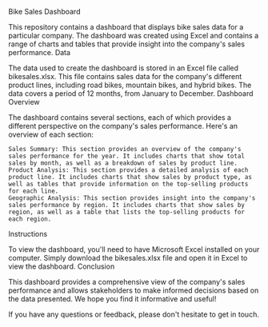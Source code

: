 Bike Sales Dashboard

This repository contains a dashboard that displays bike sales data for a particular company. The dashboard was created using Excel and contains a range of charts and tables that provide insight into the company's sales performance.
Data

The data used to create the dashboard is stored in an Excel file called bikesales.xlsx. This file contains sales data for the company's different product lines, including road bikes, mountain bikes, and hybrid bikes. The data covers a period of 12 months, from January to December.
Dashboard Overview

The dashboard contains several sections, each of which provides a different perspective on the company's sales performance. Here's an overview of each section:

    Sales Summary: This section provides an overview of the company's sales performance for the year. It includes charts that show total sales by month, as well as a breakdown of sales by product line.
    Product Analysis: This section provides a detailed analysis of each product line. It includes charts that show sales by product type, as well as tables that provide information on the top-selling products for each line.
    Geographic Analysis: This section provides insight into the company's sales performance by region. It includes charts that show sales by region, as well as a table that lists the top-selling products for each region.

Instructions

To view the dashboard, you'll need to have Microsoft Excel installed on your computer. Simply download the bikesales.xlsx file and open it in Excel to view the dashboard.
Conclusion

This dashboard provides a comprehensive view of the company's sales performance and allows stakeholders to make informed decisions based on the data presented. We hope you find it informative and useful!

If you have any questions or feedback, please don't hesitate to get in touch.
